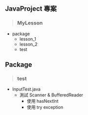 ## JavaProject 專案

> ### MyLesson

- package
  - lesson_1
  - lesson_2
  - test

## Package

> ### test

- InputTest.java
  - 測試 Scanner & BufferedReader
    - 使用 hasNextInt
    - 使用 try exception
